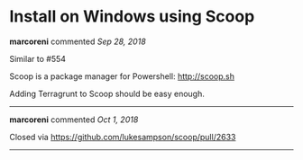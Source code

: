 # Install on Windows using Scoop

**marcoreni** commented *Sep 28, 2018*

Similar to #554

Scoop is a package manager for Powershell: http://scoop.sh 

Adding Terragrunt to Scoop should be easy enough.
<br />
***


**marcoreni** commented *Oct 1, 2018*

Closed via https://github.com/lukesampson/scoop/pull/2633
***

